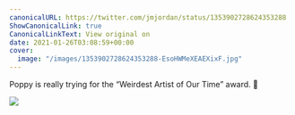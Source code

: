```yaml
---
canonicalURL: https://twitter.com/jmjordan/status/1353902728624353288
ShowCanonicalLink: true
CanonicalLinkText: View original on
date: 2021-01-26T03:08:59+00:00
cover:
  image: "/images/1353902728624353288-EsoHWMeXEAEXixF.jpg"
---
```

Poppy is really trying for the “Weirdest Artist of Our Time” award. 🎵

![](/images/1353902728624353288-EsoHWMeXEAEXixF.jpg)